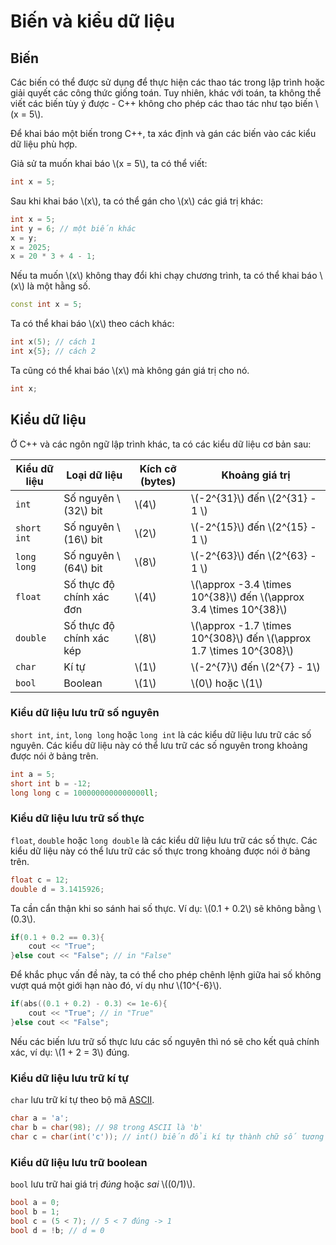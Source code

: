 # Biến và kiểu dữ liệu

## Biến

Các biến có thể được sử dụng để thực hiện các thao tác trong lập trình hoặc giải quyết các công thức giống toán. Tuy nhiên, khác với toán, ta không thể viết các biến tùy ý được - C++ không cho phép các thao tác như tạo biến \\(x = 5\\).

Để khai báo một biến trong C++, ta xác định và gán các biến vào các kiểu dữ liệu phù hợp.

Giả sử ta muốn khai báo \\(x = 5\\), ta có thể viết:

```C++
int x = 5;
```   

Sau khi khai báo \\(x\\), ta có thể gán cho \\(x\\) các giá trị khác:

```C++
int x = 5;
int y = 6; // một biến khác
x = y;
x = 2025;
x = 20 * 3 + 4 - 1;
```

Nếu ta muốn \\(x\\) không thay đổi khi chạy chương trình, ta có thể khai báo \\(x\\) là một hằng số.

```C++
const int x = 5;
```

Ta có thể khai báo \\(x\\) theo cách khác:

```C++
int x(5); // cách 1
int x{5}; // cách 2
```

Ta cũng có thể khai báo \\(x\\) mà không gán giá trị cho nó.

```C++
int x;
```

## Kiểu dữ liệu

Ở C++ và các ngôn ngữ lập trình khác, ta có các kiểu dữ liệu cơ bản sau:

|Kiểu dữ liệu|Loại dữ liệu|Kích cỡ (bytes)|Khoảng giá trị|
|---|---|---|---|
|`int`|Số nguyên \\(32\\) bit|\\(4\\)|\\(-2^{31}\\) đến \\(2^{31} - 1 \\)|
|`short int`|Số nguyên \\(16\\) bit|\\(2\\)|\\(-2^{15}\\) đến \\(2^{15} - 1 \\)|
|`long long`|Số nguyên \\(64\\) bit|\\(8\\)|\\(-2^{63}\\) đến \\(2^{63} - 1 \\)|
|`float`|Số thực độ chính xác đơn|\\(4\\)|\\(\approx -3.4 \times 10^{38}\\) đến \\(\approx 3.4 \times 10^{38}\\)|
|`double`|Số thực độ chính xác kép|\\(8\\)|\\(\approx -1.7 \times 10^{308}\\) đến \\(\approx 1.7 \times 10^{308}\\)||`bool`|Giá trị đúng/sai|1|`true` hoặc `false` (0 hoặc 1)|
|`char`|Kí tự|\\(1\\)|\\(-2^{7}\\) đến  \\(2^{7} - 1\\)|
|`bool`|Boolean|\\(1\\)|\\(0\\) hoặc  \\(1\\)|

### Kiểu dữ liệu lưu trữ số nguyên

`short int`, `int`, `long long` hoặc `long int` là các kiểu dữ liệu lưu trữ các số nguyên. Các kiểu dữ liệu này có thể lưu trữ các số nguyên trong khoảng được nói ở bảng trên.

```C++
int a = 5;
short int b = -12;
long long c = 1000000000000000ll;
```

### Kiểu dữ liệu lưu trữ số thực

`float`, `double` hoặc `long double` là các kiểu dữ liệu lưu trữ các số thực. Các kiểu dữ liệu này có thể lưu trữ các số thực trong khoảng được nói ở bảng trên.

```C++
float c = 12;
double d = 3.1415926;
```

Ta cần cẩn thận khi so sánh hai số thực. Ví dụ: \\(0.1 + 0.2\\) sẽ không bằng \\(0.3\\).

```C++
if(0.1 + 0.2 == 0.3){
	cout << "True";
}else cout << "False"; // in "False"
```

Để khắc phục vấn đề này, ta có thể cho phép chênh lệnh giữa hai số không vượt quá một giới hạn nào đó, ví dụ như \\(10^{-6}\\).

```C++
if(abs((0.1 + 0.2) - 0.3) <= 1e-6){
	cout << "True"; // in "True"
}else cout << "False"; 
```

Nếu các biến lưu trữ số thực lưu các số nguyên thì nó sẽ cho kết quả chính xác, ví dụ: \\(1 + 2 = 3\\) đúng.

### Kiểu dữ liệu lưu trữ kí tự

`char` lưu trữ kí tự theo bộ mã [ASCII](https://vi.wikipedia.org/wiki/ASCII).

```C++
char a = 'a';
char b = char(98); // 98 trong ASCII là 'b'
char c = char(int('c')); // int() biến đổi kí tự thành chữ số tương ứng trong ASCII 
```

### Kiểu dữ liệu lưu trữ boolean

`bool` lưu trữ hai giá trị *đúng* hoặc *sai* \\((0/1)\\).

```C++
bool a = 0;
bool b = 1;
bool c = (5 < 7); // 5 < 7 đúng -> 1
bool d = !b; // d = 0
```

